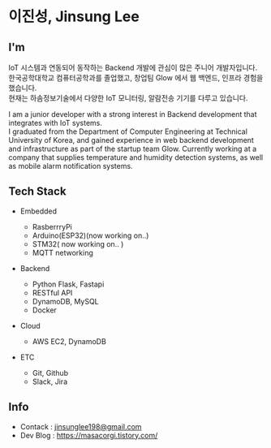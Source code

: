 <!--
**masacorgi/masacorgi** is a ✨ _special_ ✨ repository because its `README.md` (this file) appears on your GitHub profile.

Here are some ideas to get you started:

- 🔭 I’m currently working on ...
- 🌱 I’m currently learning ...
- 👯 I’m looking to collaborate on ...
- 🤔 I’m looking for help with ...
- 💬 Ask me about ...
- 📫 How to reach me: ...
- 😄 Pronouns: ...
- ⚡ Fun fact: ...
-->

# 이진성, Jinsung Lee

## I'm
IoT 시스템과 연동되어 동작하는 Backend 개발에 관심이 많은 주니어 개발자입니다.   
한국공학대학교 컴퓨터공학과를 졸업했고, 창업팀 Glow 에서 웹 백엔드, 인프라 경험을 했습니다.   
현재는 하솜정보기술에서 다양한 IoT 모니터링, 알람전송 기기를 다루고 있습니다.

I am a junior developer with a strong interest in Backend development that integrates with IoT systems.   
I graduated from the Department of Computer Engineering at Technical University of Korea, and gained experience in web backend development and infrastructure as part of the startup team Glow.
Currently working at a company that supplies temperature and humidity detection systems, as well as mobile alarm notification systems.




## Tech Stack
* Embedded
  * RasberrryPi
  * Arduino(ESP32)(now working on..)
  * STM32( now working on.. )
  * MQTT networking

* Backend
  * Python Flask, Fastapi
  * RESTful API
  * DynamoDB, MySQL
  * Docker
 
* Cloud
  * AWS EC2, DynamoDB
 
* ETC
  * Git, Github
  * Slack, Jira
 
## Info
* Contack : jinsunglee198@gmail.com
* Dev Blog : https://masacorgi.tistory.com/

<!-- linkedin backend introduce ENG ver.
I'm a developer who values requirements analysis.
After graduating from Tech University of Korea, I learned backend development with the startup team Glow, using various Python frameworks. I enjoy working with AWS cloud platforms and have a deep understanding of NoSQL.

Key Strengths: Rapid integration, requirement identification, communication skills.

As a junior developer now, I believe most issues arise from unfamiliar technology and adapting to new project structures quickly. Recognizing and organizing requirements is crucial for problem-solving. Effective communication is essential, and I enjoy collaborative discussions with senior and peer team members.



Technical Stack
Back-End Framework: fastapi, Flask

Learned Flask and fastapi for their rapid production and verification advantages, developed RESTful APIs.

Database: DynamoDB, MySQL

Used DynamoDB for flexible scalability and cost advantages in startup projects. Proficient in PK, SK settings, single-table design, and inverted index usage.

Deployment: 

- AWS EC2: Experienced in initial instance setup and maintenance using CLI and console.

- Docker, GitHub CI/CD: Established CI/CD using GitHub Actions and Docker for continuous deployment and testing, considering development and production environment separation.

Tools & Collaborations:

- Git, GitHub: Used for team collaboration, with set rules for PR, commits, and code reviews. Experienced with commit message rules using Gitmoji.

- Jira, Slack: Managed project schedules with weekly sprints using Jira, integrated with GitHub for seamless task management. Used Slack for communication, integrating AWS and GitHub notifications.



Experience
SNS Marketing Platform 'Glow' (2023.10 - Present)

Python, FastAPI, Flask, DynamoDB, AWS EC2, Lambda

Team: 2 BE, 2 FE

Service: https://www.glowcorp.io/

Platform for promoting SNS accounts using missions and prizes.

Responsibilities:

- Implemented backend server logging

- Developed various CRUD APIs

- Modified DB connection code during Flask to FastAPI migration

Project Highlights:

- Developed for actual service operation

- Migrated from Flask to FastAPI for cleaner code

- Introduced active code review culture for knowledge sharing and code quality improvement

- Used Slack for communication, meetings, and error checking



Education
Tech University of Korea 한국공학대학교 (2017.03 - 2024.02)

Bachelor's in Computer Engineering

Received academic scholarship



Language Proficiency
TOEIC: 950 (Acquired in September 2023)
Elementary school English summer camp in the United States
-->
